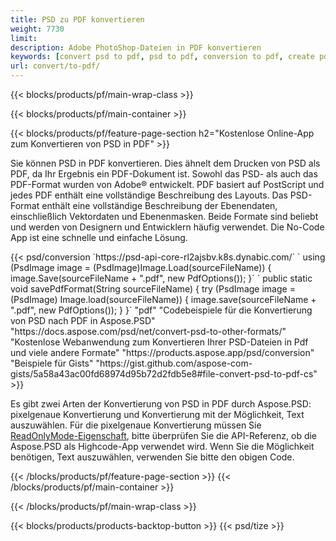 ```yaml
---
title: PSD zu PDF konvertieren
weight: 7730
limit: 
description: Adobe PhotoShop-Dateien in PDF konvertieren
keywords: [convert psd to pdf, psd to pdf, conversion to pdf, create pdf from psd, print psd as pdf]
url: convert/to-pdf/
---
```


{{< blocks/products/pf/main-wrap-class >}}

{{< blocks/products/pf/main-container >}}

{{< blocks/products/pf/feature-page-section h2="Kostenlose Online-App zum Konvertieren von PSD in PDF" >}}
<p>Sie können PSD in PDF konvertieren. Dies ähnelt dem Drucken von PSD als PDF, da Ihr Ergebnis ein PDF-Dokument ist. Sowohl das PSD- als auch das PDF-Format wurden von Adobe® entwickelt. PDF basiert auf PostScript und jedes PDF enthält eine vollständige Beschreibung des Layouts. Das PSD-Format enthält eine vollständige Beschreibung der Ebenendaten, einschließlich Vektordaten und Ebenenmasken. Beide Formate sind beliebt und werden von Designern und Entwicklern häufig verwendet. Die No-Code App ist eine schnelle und einfache Lösung.</p>
{{< psd/conversion `https://psd-api-core-rl2ajsbv.k8s.dynabic.com/` 
`    using (PsdImage image = (PsdImage)Image.Load(sourceFileName))
    {
        image.Save(sourceFileName + ".pdf", new PdfOptions());
    }` 
	`    public static void savePdfFormat(String sourceFileName) {
        try (PsdImage image = (PsdImage) Image.load(sourceFileName)) {
            image.save(sourceFileName + ".pdf", new PdfOptions());
        }
    }` 
	"pdf" 
"Codebeispiele für die Konvertierung von PSD nach PDF in Aspose.PSD"  "https://docs.aspose.com/psd/net/convert-psd-to-other-formats/" 
"Kostenlose Webanwendung zum Konvertieren Ihrer PSD-Dateien in Pdf und viele andere Formate" "https://products.aspose.app/psd/conversion" 
"Beispiele für Gists" "https://gist.github.com/aspose-com-gists/5a58a43ac00fd68974d95b72d2fdb5e8#file-convert-psd-to-pdf-cs" >}}
<p>Es gibt zwei Arten der Konvertierung von PSD in PDF durch Aspose.PSD: pixelgenaue Konvertierung und Konvertierung mit der Möglichkeit, Text auszuwählen. Für die pixelgenaue Konvertierung müssen Sie <a href="https://reference.aspose.com/psd/net/aspose.psd.imageloadoptions/psdloadoptions/readonlymode/">ReadOnlyMode-Eigenschaft</a>, bitte überprüfen Sie die API-Referenz, ob die Aspose.PSD als Highcode-App verwendet wird. Wenn Sie die Möglichkeit benötigen, Text auszuwählen, verwenden Sie bitte den obigen Code.</p>
{{< /blocks/products/pf/feature-page-section >}}
{{< /blocks/products/pf/main-container >}}


{{< /blocks/products/pf/main-wrap-class >}}

{{< blocks/products/products-backtop-button >}}
{{< psd/tize >}}
